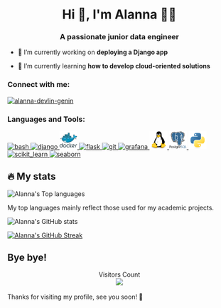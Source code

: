 <h1 align="center">Hi 👋, I'm Alanna 👩‍💻</h1>
<h3 align="center">A passionate junior data engineer</h3>

<!--
<p align="left"> <img src="https://komarev.com/ghpvc/?username=alannagenin&label=Profile%20views&color=0e75b6&style=flat" alt="alannagenin" /> </p>
-->

- 🔭 I’m currently working on **deploying a Django app**

- 🌱 I’m currently learning **how to develop cloud-oriented solutions**

<h3 align="left">Connect with me:</h3>
<p align="left">
<a href="https://linkedin.com/in/alanna-devlin-genin" target="blank"><img align="center" src="https://raw.githubusercontent.com/rahuldkjain/github-profile-readme-generator/master/src/images/icons/Social/linked-in-alt.svg" alt="alanna-devlin-genin" height="30" width="40" /></a>
</p>

<h3 align="left">Languages and Tools:</h3>
<p align="left"> <a href="https://www.gnu.org/software/bash/" target="_blank" rel="noreferrer"> <img src="https://www.vectorlogo.zone/logos/gnu_bash/gnu_bash-icon.svg" alt="bash" width="40" height="40"/> </a> <a href="https://www.djangoproject.com/" target="_blank" rel="noreferrer"> <img src="https://cdn.worldvectorlogo.com/logos/django.svg" alt="django" width="40" height="40"/> </a> <a href="https://www.docker.com/" target="_blank" rel="noreferrer"> <img src="https://raw.githubusercontent.com/devicons/devicon/master/icons/docker/docker-original-wordmark.svg" alt="docker" width="40" height="40"/> </a> <a href="https://flask.palletsprojects.com/" target="_blank" rel="noreferrer"> <img src="https://www.vectorlogo.zone/logos/pocoo_flask/pocoo_flask-icon.svg" alt="flask" width="40" height="40"/> </a> <a href="https://git-scm.com/" target="_blank" rel="noreferrer"> <img src="https://www.vectorlogo.zone/logos/git-scm/git-scm-icon.svg" alt="git" width="40" height="40"/> </a> <a href="https://grafana.com" target="_blank" rel="noreferrer"> <img src="https://www.vectorlogo.zone/logos/grafana/grafana-icon.svg" alt="grafana" width="40" height="40"/> </a> <a href="https://www.linux.org/" target="_blank" rel="noreferrer"> <img src="https://raw.githubusercontent.com/devicons/devicon/master/icons/linux/linux-original.svg" alt="linux" width="40" height="40"/> </a> <a href="https://www.postgresql.org" target="_blank" rel="noreferrer"> <img src="https://raw.githubusercontent.com/devicons/devicon/master/icons/postgresql/postgresql-original-wordmark.svg" alt="postgresql" width="40" height="40"/> </a> <a href="https://www.python.org" target="_blank" rel="noreferrer"> <img src="https://raw.githubusercontent.com/devicons/devicon/master/icons/python/python-original.svg" alt="python" width="40" height="40"/> </a> <a href="https://scikit-learn.org/" target="_blank" rel="noreferrer"> <img src="https://upload.wikimedia.org/wikipedia/commons/0/05/Scikit_learn_logo_small.svg" alt="scikit_learn" width="40" height="40"/> </a> <a href="https://seaborn.pydata.org/" target="_blank" rel="noreferrer"> <img src="https://seaborn.pydata.org/_images/logo-mark-lightbg.svg" alt="seaborn" width="40" height="40"/> </a> </p>

## 🔥 My stats

![Alanna's Top languages](https://github-readme-stats.vercel.app/api/top-langs?username=alannagenin&show_icons=true&theme=dark&hide_border=true&locale=en&layout=normal)

My top languages mainly reflect those used for my academic projects.

![Alanna's GitHub stats](https://github-readme-stats.vercel.app/api?username=alannagenin&show_icons=true&theme=dark&hide_border=true&locale=en&count_private=true&custom_title=My%20GitHub%20stats)

[![Alanna's GitHub Streak](http://github-readme-streak-stats.herokuapp.com?user=alannagenin&theme=dark&hide_border=true&date_format=j%20M%5B%20Y%5D)](https://git.io/streak-stats)

## Bye bye!

<p align="center"> 
   Visitors Count<br>
   <img src="https://profile-counter.glitch.me/alannagenin/count.svg" />
 </p>

Thanks for visiting my profile, see you soon! 👋
